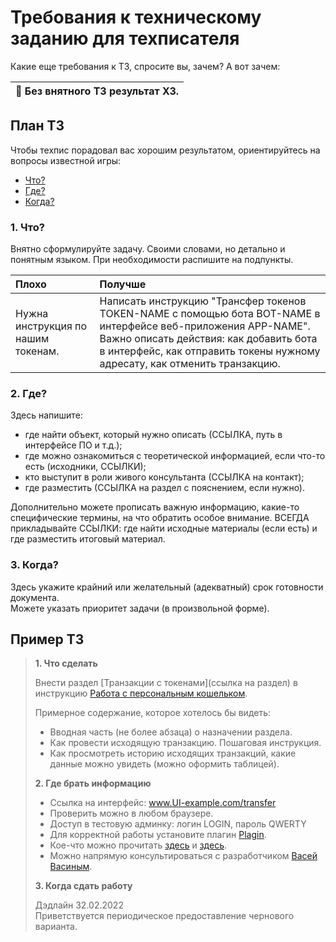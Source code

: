 # Требования к техническому заданию для техписателя

Какие еще требования к ТЗ, спросите вы, зачем? А вот зачем:

| 🔴 Без внятного ТЗ результат ХЗ.|
|---|
  
## План ТЗ
Чтобы техпис порадовал вас хорошим результатом, ориентируйтесь на вопросы известной игры:
- [Что?](#1-что)
- [Где?](#2-где)
- [Когда?](#3-когда)

### 1. Что?
Внятно сформулируйте задачу. Своими словами, но детально и понятным языком. При необходимости распишите на подпункты.

| Плохо| Получше|
|:---|:---|
| Нужна инструкция по нашим токенам.| Написать инструкцию "Трансфер токенов TOKEN-NAME с помощью бота BOT-NAME в интерфейсе веб-приложения APP-NAME". Важно описать действия: как добавить бота в интерфейс, как отправить токены нужному адресату, как отменить транзакцию.|

### 2. Где?
Здесь напишите:
- где найти объект, который нужно описать (ССЫЛКА, путь в интерфейсе ПО и т.д.);
- где можно ознакомиться с теоретической информацией, если что-то есть (исходники, ССЫЛКИ);
- кто выступит в роли живого консультанта (ССЫЛКА на контакт);
- где разместить (ССЫЛКА на раздел с пояснением, если нужно).

Дополнительно можете прописать важную информацию, какие-то специфические термины, на что обратить особое внимание.
ВСЕГДА прикладывайте ССЫЛКИ: где найти исходные материалы (если есть) и где разместить итоговый материал.

### 3. Когда?
Здесь укажите крайний или желательный (адекватный) срок готовности документа.   
Можете указать приоритет задачи (в произвольной форме).

## Пример ТЗ

> **1. Что сделать**  
> 
> Внести раздел [Транзакции с токенами](ссылка на раздел) в инструкцию [Работа с персональным кошельком](ссылка).
> 
> Примерное содержание, которое хотелось бы видеть:
> - Вводная часть (не более абзаца) о назначении раздела.
> - Как провести исходящую транзакцию. Пошаговая инструкция.
> - Как просмотреть историю исходящих транзакций, какие данные можно увидеть (можно оформить таблицей).
> 
> **2. Где брать информацию**
> 
> - Ссылка на интерфейс: www.UI-example.com/transfer
> - Проверить можно в любом браузере.
> - Доступ в тестовую админку: логин LOGIN, пароль QWERTY
> - Для корректной работы установите плагин [Plagin](ссылка-на-плагин).
> - Кое-что можно прочитать [здесь](ссылка) и [здесь](ссылка).
> - Можно напрямую консультироваться с разработчиком [Васей Васиным](ссылка-на-контакт).
> 
> **3. Когда сдать работу**
> 
> Дэдлайн 32.02.2022  
> Приветствуется периодическое предоставление чернового варианта.

